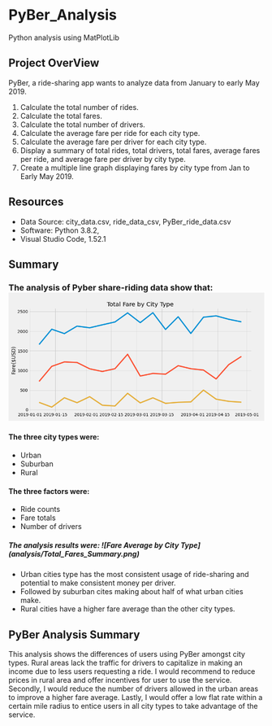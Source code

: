 # PyBer_Analysis
Python analysis using MatPlotLib

## Project OverView
PyBer, a ride-sharing app wants to analyze data from January to early May 2019.

1. Calculate the total number of rides.
2. Calculate the total fares.
3. Calculate the total number of drivers.
4. Calculate the average fare per ride for each city type.
5. Calculate the average fare per driver for each city type.
6. Display a summary of total rides, total drivers, total fares, average fares per ride, and average fare per driver by city type.
7. Create a multiple line graph displaying fares by city type from Jan to Early May 2019.

## Resources
- Data Source: city_data.csv, ride_data_csv, PyBer_ride_data.csv
- Software: Python 3.8.2, 
- Visual Studio Code, 1.52.1

## Summary
### The analysis of Pyber share-riding data show that: ![Fare Analysis](analysis/PyBer_fare_summary.png) 

#### The three city types were:
- Urban
- Suburban
- Rural

#### The three factors were:
- Ride counts
- Fare totals
- Number of drivers

##### The analysis results were: ![Fare Average by City Type] (analysis/Total_Fares_Summary.png)
- Urban cities type has the most consistent usage of ride-sharing and potential to make consistent money per driver.
- Followed by suburban cites making about half of what urban cities make.
- Rural cities have a higher fare average than the other city types.

## PyBer Analysis Summary

This analysis shows the differences of users using PyBer amongst city types.  Rural areas lack the traffic for drivers to capitalize in making an income due to less users requesting a ride. I would recommend to reduce prices in rural area and offer incentives for user to use the service.  Secondly, I would reduce the number of drivers allowed in the urban areas to improve a higher fare average.  Lastly, I would offer a low flat rate within a certain mile radius to entice users in all city types to take advantage of the service.
